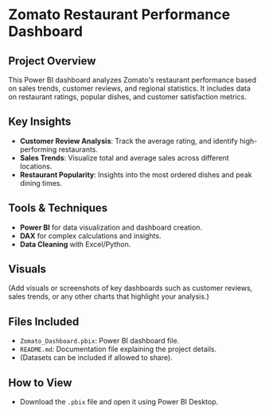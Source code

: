 
# Zomato Restaurant Performance Dashboard

## Project Overview
This Power BI dashboard analyzes Zomato's restaurant performance based on sales trends, customer reviews, and regional statistics. It includes data on restaurant ratings, popular dishes, and customer satisfaction metrics.

## Key Insights
- **Customer Review Analysis**: Track the average rating, and identify high-performing restaurants.
- **Sales Trends**: Visualize total and average sales across different locations.
- **Restaurant Popularity**: Insights into the most ordered dishes and peak dining times.

## Tools & Techniques
- **Power BI** for data visualization and dashboard creation.
- **DAX** for complex calculations and insights.
- **Data Cleaning** with Excel/Python.

## Visuals
(Add visuals or screenshots of key dashboards such as customer reviews, sales trends, or any other charts that highlight your analysis.)

## Files Included
- `Zomato_Dashboard.pbix`: Power BI dashboard file.
- `README.md`: Documentation file explaining the project details.
- (Datasets can be included if allowed to share).

## How to View
- Download the `.pbix` file and open it using Power BI Desktop.
